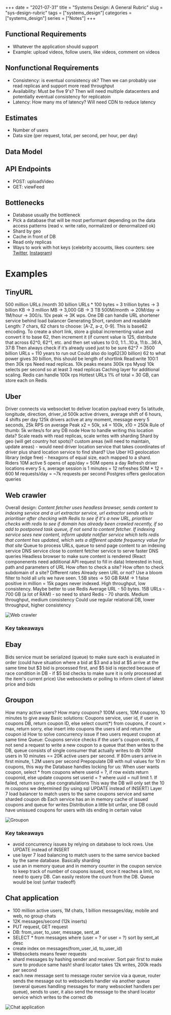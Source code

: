+++ 
date = "2021-07-31" 
title = "Systems Design: A General Rubric" 
slug = "sys-design-rubric" 
tags = ["systems_design"] 
categories = ["systems_design"] 
series = ["Notes"] 
+++

## Functional Requirements
- Whatever the application should support 
- Example: upload videos, follow users, like videos, comment on videos

## Nonfunctional Requirements
- Consistency: is eventual consistency ok? Then we can probably use read replicas and support more read throughput
- Availability: Must be five 9's? Then will need multiple datacenters and potentially eventual consistency for replicatoin
- Latency: How many ms of latency? Will need CDN to reduce latency

## Estimates
- Number of users
- Data size (per request, total, per second, per hour, per day)

## Data Model

## API Endpoints
- POST: uploadVideo
- GET: viewFeed

## Bottlenecks
- Database usually the bottleneck
- Pick a database that will be most performant depending on the data access patterns (read v. write ratio, normalized or denormalized ok)
- Shard by geo
- Cache in front of DB
- Read only replicas
- Ways to work with hot keys (celebrity accounts, likes counters: see [Twitter](https://www.joelkaplan.dev/posts/real-life-sys-design-notes/), [Instagram](https://www.joelkaplan.dev/posts/real-life-sys-design-notes/))


# Examples

## TinyURL
500 million URLs /month
30 billion URLs * 100 bytes = 3 trillion bytes -> 3 billion KB -> 3 million MB -> 3,000 GB -> 3 TB
500M/month -> 20M/day -> 1M/hour -> 300/s. 10x peak -> 3K wps. One DB can handle
URL shortener service behind load balancer
Generating
Short, random and readable
Length: 7 chars, 62 chars to choose: [A-Z, a-z, 0-9]. This is base62 encoding.
To create a short link, store a global incrementing value and convert it to base 62, then increment it (if current value is 125, distribute that across 62^0, 62^1, etc. and then set values to
0:0, 1:1…10:a, 11:b…36:A, 37:B
Then always check if it’s already used just to be sure
62^7 = 3500 billion URLs = 110 years to run out
Could also do log62(30 billion) 62 to what power gives 30 billion, this should be length of shortlink
Read:write 100:1 then 30k rps
Need read replicas. 10k peaks means 300k rps
Mysql 10k selects per second so at least 3 read replicas
Caching layer for additional scaling. Redis can handle 100k rps
Hottest URLs 1% of total = 30 GB, can store each on Redis

## Uber
Driver connects via websocket to deliver location payload every 5s
latitude, longitude, direction, driver_id
500k active drivers, average shift of 6 hours, 4 shifts per day
125k drivers active at any moment, message every 5 seconds, 25k RPS on average
Peak x2 = 50k, x4 = 100k, x10 = 250k
Rule of thumb: 5k writes/s for any DB node
How to handle writing this location data?
Scale reads with read replicas, scale writes with sharding
Shard by geo (will get country hot spots)? custom areas (will need to maintain, update areas) - would need driver location service that takes coordinates of driver plus shard location service to find shard?
Use Uber H3 geolocation library (edge free) - hexagons of equal size, each mapped to a shard.
Riders
10M active
5 opens of app/day = 50M opens a day
Refresh driver locations every 5 s, average session is 1 minutes = 12 refreshes
50M * 12 = 600 M requests/day = ~7k requests per second
Postgres offers geolocation queries 

## Web crawler
Overall design: *Content fetcher uses headless browser, sends content to indexing service and a url extractor service, url extractor sends urls to prioritiser after checking with Redis to see if it's a new URL, prioritiser checks with redis to see if domain has already been crawled recently, if so add to postponed task queue, if not send to content fetcher. If indexing service sees new content, inform update notifier service which tells redis that content has updated, which sets a different update frequency value for that site*
Queue to process URLs, queue to send page content to an indexing service
DNS service close to content fetcher service to serve faster DNS queries
Headless browser to make sure content is rendered (React componenents need additional API request to fill in data)
Interested in host, path and parameters of URL
How often to check a site? How often to check subdomain of a site? Different rates
Already seen URL or not? Use a bloom filter to hold all urls we have seen. 1.5B sites -> 50 GB RAM -> 1 false positive in million = 15k pages never indexed. High throughput, low consistency. Maybe better to use Redis
Average URL - 50 bytes. 15B URLs - 700 GB (a lot of RAM) - so need to shard Redis - 70 shards. Medium throughput, medium consistency
Could use regular relational DB, lower throughput, higher consistency

![Web crawler](https://raw.githubusercontent.com/jkapl/joelkaplandev/master/static/web_crawler.png?raw=true)

### Key takeaways


## Ebay
Bids service must be serialized (queue) to make sure each is evaluated in order (could have situation where a bid at $3 and a bid at $5 arrive at the same time but $3 bid is processed first, and $5 bid is rejected because of race condition in DB - if $5 bid checks to make sure it is only processed at the item's current price)
Use websockets or polling to inform client of latest price and bids

## Groupon
How many active users? How many coupons? 
100M users, 10M coupons, 10 minutes to give away
Basic solutions: Coupons service, user id, if user in coupons DB, return coupon ID, else select count(*) from coupons, if count > max, return sorry, else insert into coupons the users id and return the coupon id 
How to solve concurrency issue if two users request coupon at same time
Queue: Coupons service checks if the user's coupon exists, if not send a request to write a new coupon to a queue that then writes to the DB, queue consists of single consumer that actually writes to db
100M users in 10 minutes == 20K active users per second. If 80m users arrive in first minute, 1.2M users per second
Prepopulate DB with null values for 10 m coupons, this way the Database handles locking for us: When user wants coupon, select * from coupons where userid = ?, if row exists return couponid, else update coupons set userid = ? where uuid = null limit 1. If failed, return sorry, else congratulations
This way the DB will only set the 10 m coupons we determined (by using sql UPDATE instead of INSERT)
Layer 7 load balancer to match users to the same coupons service and same sharded coupon db
Each service has an in memory cache of issued coupons and queue for writes
Distribution a little bit unfair, one DB could have unissued coupons for users with ids ending in certain value

![Groupon](https://raw.githubusercontent.com/jkapl/joelkaplandev/master/static/groupon.png?raw=true)

### Key takeaways
- avoid concurrency issues by relying on database to lock rows. Use UPDATE instead of INSERT
- use layer 7 load balancing to match users to the same service backed by the same database. Basically sharding
- use an in memory queue and in memory counter in the coupon service to keep track of number of coupons issued, once it reaches a limit, no need to query DB. Can easily restore the count from the DB. Queue would be lost (unfair tradeoff)

## Chat application
- 100 million active users, 1M chats, 1 billion messages/day, mobile and web, no group chats
- 12K messages/second (12k inserts)
- PUT request, GET request
- DB: from_user, to_user, message, sent_at
- SELECT * from messages where (user = ? or user = ?) sort by sent_at desc
- create index on messages(from_user_id, to_user_id)
- Websockets means fewer requests
- shard messages by hashing sender and receiver. Sort pair first to make sure to produce same hash! shard locator takes 12k writes, 200k reads per second
- each new message sent to message router service via a queue, router sends the message out to websockets handler via another queue (several queues handling messages for many websocket handlers per queue), sends to user, it also send the message to the shard locator service which writes to the correct db

![Chat application](https://raw.githubusercontent.com/jkapl/joelkaplandev/master/static/chat_application.png?raw=true)